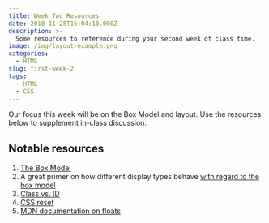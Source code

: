 ```yaml
---
title: Week Two Resources
date: 2018-11-25T15:04:10.000Z
description: >-
  Some resources to reference during your second week of class time.
image: /img/layout-example.png
categories:
  - HTML
slug: first-week-2
tags:
  - HTML
  - CSS
---
```


Our focus this week will be on the Box Model and layout. Use the resources below to supplement in-class discussion.

## Notable resources

1. [The Box Model](https://developer.mozilla.org/en-US/docs/Web/CSS/CSS_Box_Model/Introduction_to_the_CSS_box_model)
2. A great primer on how different display types behave [with regard to the box model](hhttps://learn.shayhowe.com/html-css/opening-the-box-model/)
3. [Class vs. ID](https://css-tricks.com/the-difference-between-id-and-class/)
4. [CSS reset](https://cssreset.com/what-is-a-css-reset/)
5. [MDN documentation on floats](https://developer.mozilla.org/en-US/docs/Learn/CSS/CSS_layout/Floats)
